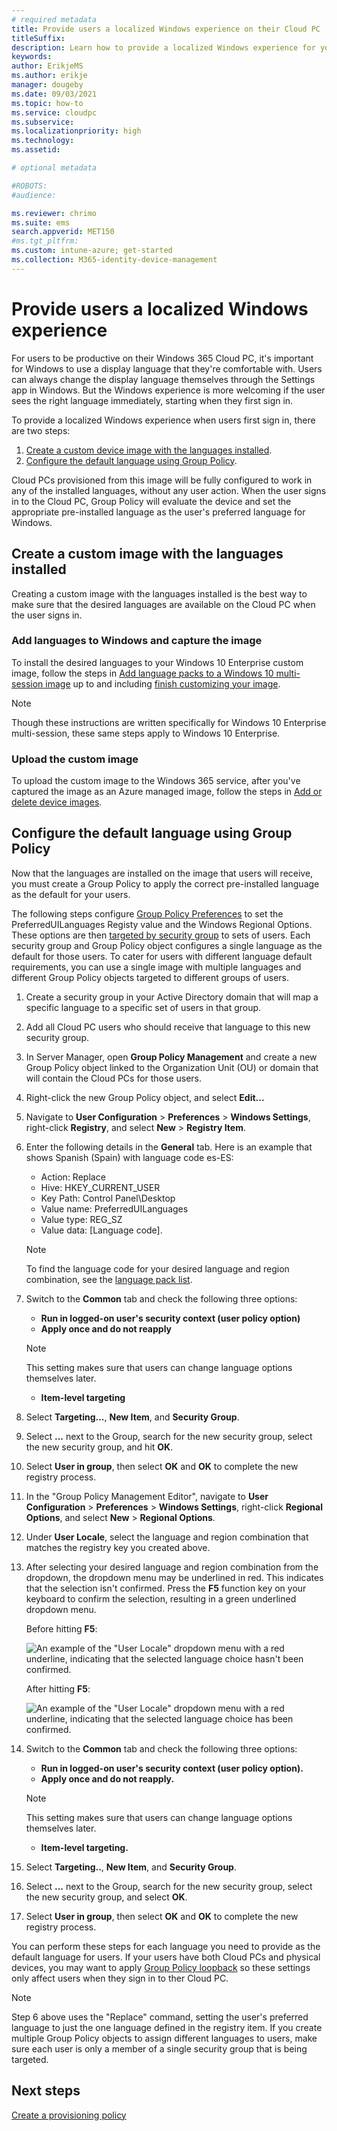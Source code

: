 ```yaml
---
# required metadata
title: Provide users a localized Windows experience on their Cloud PC
titleSuffix:
description: Learn how to provide a localized Windows experience for your end-users.
keywords:
author: ErikjeMS  
ms.author: erikje
manager: dougeby
ms.date: 09/03/2021
ms.topic: how-to
ms.service: cloudpc
ms.subservice:
ms.localizationpriority: high
ms.technology:
ms.assetid: 

# optional metadata

#ROBOTS:
#audience:

ms.reviewer: chrimo
ms.suite: ems
search.appverid: MET150
#ms.tgt_pltfrm:
ms.custom: intune-azure; get-started
ms.collection: M365-identity-device-management
---
```


# Provide users a localized Windows experience

For users to be productive on their Windows 365 Cloud PC, it's important for Windows to use a display language that they're comfortable with. Users can always change the display language themselves through the Settings app in Windows. But the Windows experience is more welcoming if the user sees the right language immediately, starting when they first sign in.

To provide a localized Windows experience when users first sign in, there are two steps:

1. [Create a custom device image with the languages installed](#create-a-custom-image-with-the-languages-installed).
2. [Configure the default language using Group Policy](#configure-the-default-language-using-group-policy). 

Cloud PCs provisioned from this image will be fully configured to work in any of the installed languages, without any user action. When the user signs in to the Cloud PC, Group Policy will evaluate the device and set the appropriate pre-installed language as the user's preferred language for Windows. 

## Create a custom image with the languages installed

Creating a custom image with the languages installed is the best way to make sure that the desired languages are available on the Cloud PC when the user signs in.

### Add languages to Windows and capture the image

To install the desired languages to your Windows 10 Enterprise custom image, follow the steps in [Add language packs to a Windows 10 multi-session image](/azure/virtual-desktop/language-packs) up to and including [finish customizing your image](/azure/virtual-desktop/language-packs#finish-customizing-your-image).

> [!NOTE]
> Though these instructions are written specifically for Windows 10 Enterprise multi-session, these same steps apply to Windows 10 Enterprise.

### Upload the custom image

To upload the custom image to the Windows 365 service, after you've captured the image as an Azure managed image, follow the steps in [Add or delete device images](add-device-images.md).

## Configure the default language using Group Policy

Now that the languages are installed on the image that users will receive, you must create a Group Policy to apply the correct pre-installed language as the default for your users. 

The following steps configure [Group Policy Preferences](/previous-versions/windows/it-pro/windows-server-2012-r2-and-2012/dn581922(v=ws.11)) to set the PreferredUILanguages Registy value and the Windows Regional Options. These options are then [targeted by security group](/previous-versions/windows/it-pro/windows-server-2012-r2-and-2012/dn581922(v=ws.11)#item-level-targeting) to sets of users. Each security group and Group Policy object configures a single language as the default for those users. To cater for users with different language default requirements, you can use a single image with multiple languages and different Group Policy objects targeted to different groups of users.

1. Create a security group in your Active Directory domain that will map a specific language to a specific set of users in that group.
2. Add all Cloud PC users who should receive that language to this new security group.
3. In Server Manager, open **Group Policy Management** and create a new Group Policy object linked to the Organization Unit (OU) or domain that will contain the Cloud PCs for those users.
4. Right-click the new Group Policy object, and select **Edit...**
5. Navigate to **User Configuration** > **Preferences** > **Windows Settings**, right-click **Registry**, and select **New** > **Registry Item**.
6. Enter the following details in the **General** tab. Here is an example that shows Spanish (Spain) with language code es-ES:
    - Action: Replace
    - Hive: HKEY_CURRENT_USER
    - Key Path: Control Panel\Desktop
    - Value name: PreferredUILanguages
    - Value type: REG_SZ
    - Value data: [Language code].
    > [!Note]
    > To find the language code for your desired language and region combination, see the [language pack list](/windows-hardware/manufacture/desktop/available-language-packs-for-windows#language-packs).
7. Switch to the **Common** tab and check the following three options:
    - **Run in logged-on user's security context (user policy option)**
    - **Apply once and do not reapply** 
    > [!Note]
    > This setting makes sure that users can change language options themselves later.
    - **Item-level targeting**
8. Select **Targeting...**, **New Item**, and **Security Group**.
9. Select **...** next to the Group, search for the new security group, select the new security group, and hit **OK**.
10. Select **User in group**, then select **OK** and **OK** to complete the new registry process.
11. In the "Group Policy Management Editor", navigate to **User Configuration** > **Preferences** > **Windows Settings**, right-click **Regional Options**, and select **New** > **Regional Options**.
12. Under **User Locale**, select the language and region combination that matches the registry key you created above.
13. After selecting your desired language and region combination from the dropdown, the dropdown menu may be underlined in red. This indicates that the selection isn't confirmed. Press the **F5** function key on your keyboard to confirm the selection, resulting in a green underlined dropdown menu.
    
    Before hitting **F5**:
    
    ![An example of the "User Locale" dropdown menu with a red underline, indicating that the selected language choice hasn't been confirmed.](media/provide-localized-windows-experience/regionaloption-selected-redunderline.png)

    After hitting **F5**:
    
    ![An example of the "User Locale" dropdown menu with a red underline, indicating that the selected language choice has been confirmed. ](media/provide-localized-windows-experience/regionaloption-selected-greenunderline.png)

14. Switch to the **Common** tab and check the following three options:
    - **Run in logged-on user's security context (user policy option).**
    - **Apply once and do not reapply.**
    > [!Note]
    > This setting makes sure that users can change language options themselves later.
    - **Item-level targeting.**
15. Select **Targeting..**, **New Item**, and **Security Group**.
16. Select **...** next to the Group, search for the new security group, select the new security group, and select **OK**.
17. Select **User in group**, then select **OK** and **OK** to complete the new registry process.

You can perform these steps for each language you need to provide as the default language for users. If your users have both Cloud PCs and physical devices, you may want to apply [Group Policy loopback](/troubleshoot/windows-server/group-policy/loopback-processing-of-group-policy) so these settings only affect users when they sign in to ther Cloud PC.

> [!NOTE]
> Step 6 above uses the "Replace" command, setting the user's preferred language to just the one language defined in the registry item. If you create multiple Group Policy objects to assign different languages to users, make sure each user is only a member of a single security group that is being targeted.

## Next steps
[Create a provisioning policy](create-provisioning-policy.md)
